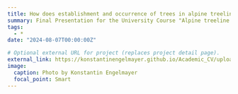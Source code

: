 ```yaml
---
title: How does establishment and occurrence of trees in alpine treeline ecotones change with changing landscape factors?
summary: Final Presentation for the University Course "Alpine treeline ecology", International Blended Intensive Program
tags:
  - *
date: "2024-08-07T00:00:00Z"

# Optional external URL for project (replaces project detail page).
external_link: https://konstantinengelmayer.github.io/Academic_CV/uploads/bip.pdf
image:
  caption: Photo by Konstantin Engelmayer
  focal_point: Smart
---
```

